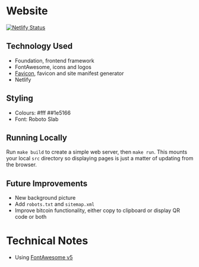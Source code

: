 # Website
[![Netlify Status](https://api.netlify.com/api/v1/badges/ab959bf4-4ec9-46d5-9257-363d05e20d19/deploy-status)](https://app.netlify.com/sites/channon-dev/deploys)

## Technology Used
- Foundation, frontend framework
- FontAwesome, icons and logos
- [Favicon](https://favicon.io/favicon-generator/), favicon and site manifest generator
- Netlify

## Styling
- Colours: #fff ##1e5166
- Font: Roboto Slab

## Running Locally
Run `make build` to create a simple web server, then `make run`. This mounts your local `src` directory so displaying pages is just a matter of updating from the browser.

## Future Improvements
- New background picture
- Add `robots.txt` and `sitemap.xml`
- Improve bitcoin functionality, either copy to clipboard or display QR code or both

# Technical Notes
- Using [FontAwesome v5](https://fontawesome.com/how-to-use/on-the-web/setup/using-package-managers)
